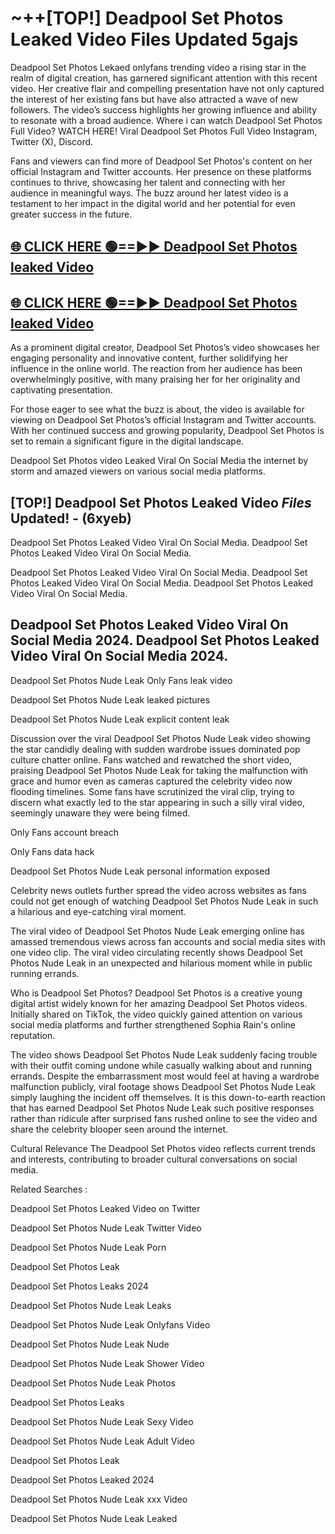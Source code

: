 # ~++[TOP!] Deadpool Set Photos Leaked Video Files Updated 5gajs

 Deadpool Set Photos Lekaed onlyfans trending video a rising star in the realm of digital creation, has garnered significant attention with this recent video. Her creative flair and compelling presentation have not only captured the interest of her existing fans but have also attracted a wave of new followers. The video’s success highlights her growing influence and ability to resonate with a broad audience.
Where i can watch  Deadpool Set Photos Full Video? WATCH HERE! Viral  Deadpool Set Photos Full Video Instagram, Twitter (X), Discord.


Fans and viewers can find more of  Deadpool Set Photos's content on her official Instagram and Twitter accounts. Her presence on these platforms continues to thrive, showcasing her talent and connecting with her audience in meaningful ways. The buzz around her latest video is a testament to her impact in the digital world and her potential for even greater success in the future.


## [🌐 CLICK HERE 🟢==►►  Deadpool Set Photos leaked Video ](https://onlyclips.site?title=Deadpool_Set_Photos&ref=git)

## [🌐 CLICK HERE 🟢==►►  Deadpool Set Photos leaked Video ](https://onlyclips.site?title=Deadpool_Set_Photos&ref=git)


As a prominent digital creator,  Deadpool Set Photos’s video showcases her engaging personality and innovative content, further solidifying her influence in the online world. The reaction from her audience has been overwhelmingly positive, with many praising her for her originality and captivating presentation.

For those eager to see what the buzz is about, the video is available for viewing on  Deadpool Set Photos’s official Instagram and Twitter accounts. With her continued success and growing popularity,  Deadpool Set Photos is set to remain a significant figure in the digital landscape.


  Deadpool Set Photos video Leaked Viral On Social Media the internet by storm and amazed viewers on various social media platforms.


## [TOP!]  Deadpool Set Photos Leaked Video *Files* Updated! - (6xyeb) 

 Deadpool Set Photos Leaked Video Viral On Social Media. Deadpool Set Photos Leaked Video Viral On Social Media.

 Deadpool Set Photos Leaked Video Viral On Social Media. Deadpool Set Photos Leaked Video Viral On Social Media. Deadpool Set Photos Leaked Video Viral On Social Media.


##  Deadpool Set Photos Leaked Video Viral On Social Media 2024. Deadpool Set Photos Leaked Video Viral On Social Media 2024.
 Deadpool Set Photos Nude Leak Only Fans leak video

 Deadpool Set Photos Nude Leak leaked pictures

 Deadpool Set Photos Nude Leak explicit content leak

Discussion over the viral  Deadpool Set Photos Nude Leak video showing the star candidly dealing with sudden wardrobe issues dominated pop culture chatter online. Fans watched and rewatched the short video, praising  Deadpool Set Photos Nude Leak for taking the malfunction with grace and humor even as cameras captured the celebrity video now flooding timelines. Some fans have scrutinized the viral clip, trying to discern what exactly led to the star appearing in such a silly viral video, seemingly unaware they were being filmed.


Only Fans account breach

Only Fans data hack

 Deadpool Set Photos Nude Leak personal information exposed

Celebrity news outlets further spread the video across websites as fans could not get enough of watching  Deadpool Set Photos Nude Leak in such a hilarious and eye-catching viral moment.


The viral video of  Deadpool Set Photos Nude Leak emerging online has amassed tremendous views across fan accounts and social media sites with one video clip. The viral video circulating recently shows  Deadpool Set Photos Nude Leak in an unexpected and hilarious moment while in public running errands.


Who is  Deadpool Set Photos?  Deadpool Set Photos is a creative young digital artist widely known for her amazing  Deadpool Set Photos videos. Initially shared on TikTok, the video quickly gained attention on various social media platforms and further strengthened Sophia Rain's online reputation.

The video shows  Deadpool Set Photos Nude Leak suddenly facing trouble with their outfit coming undone while casually walking about and running errands. Despite the embarrassment most would feel at having a wardrobe malfunction publicly, viral footage shows  Deadpool Set Photos Nude Leak simply laughing the incident off themselves. It is this down-to-earth reaction that has earned  Deadpool Set Photos Nude Leak such positive responses rather than ridicule after surprised fans rushed online to see the video and share the celebrity blooper seen around the internet.

Cultural Relevance The  Deadpool Set Photos video reflects current trends and interests, contributing to broader cultural conversations on social media.

Related Searches :

 Deadpool Set Photos Leaked Video on Twitter

 Deadpool Set Photos Nude Leak Twitter Video

 Deadpool Set Photos Nude Leak Porn

 Deadpool Set Photos Leak 

 Deadpool Set Photos Leaks 2024

 Deadpool Set Photos Nude Leak Leaks

 Deadpool Set Photos Nude Leak Onlyfans Video

 Deadpool Set Photos Nude Leak Nude

 Deadpool Set Photos Nude Leak Shower Video

 Deadpool Set Photos Nude Leak Photos

 Deadpool Set Photos Leaks

 Deadpool Set Photos Nude Leak Sexy Video

 Deadpool Set Photos Nude Leak Adult Video

 Deadpool Set Photos Leak

 Deadpool Set Photos Leaked 2024

 Deadpool Set Photos Nude Leak xxx Video

 Deadpool Set Photos Nude Leak Leaked